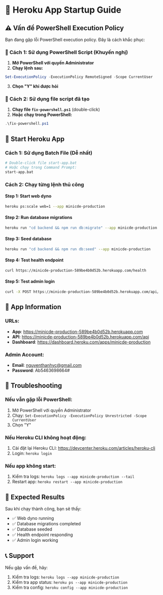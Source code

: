 # 🚀 Heroku App Startup Guide

## ⚠️ **Vấn đề PowerShell Execution Policy**

Bạn đang gặp lỗi PowerShell execution policy. Đây là cách khắc phục:

### 🔧 **Cách 1: Sử dụng PowerShell Script (Khuyến nghị)**

1. **Mở PowerShell với quyền Administrator**
2. **Chạy lệnh sau:**
```powershell
Set-ExecutionPolicy -ExecutionPolicy RemoteSigned -Scope CurrentUser
```
3. **Chọn "Y" khi được hỏi**

### 🔧 **Cách 2: Sử dụng file script đã tạo**

1. **Chạy file `fix-powershell.ps1`** (double-click)
2. **Hoặc chạy trong PowerShell:**
```powershell
.\fix-powershell.ps1
```

## 🚀 **Start Heroku App**

### **Cách 1: Sử dụng Batch File (Dễ nhất)**
```bash
# Double-click file start-app.bat
# Hoặc chạy trong Command Prompt:
start-app.bat
```

### **Cách 2: Chạy từng lệnh thủ công**

#### **Step 1: Start web dyno**
```bash
heroku ps:scale web=1 --app minicde-production
```

#### **Step 2: Run database migrations**
```bash
heroku run "cd backend && npm run db:migrate" --app minicde-production
```

#### **Step 3: Seed database**
```bash
heroku run "cd backend && npm run db:seed" --app minicde-production
```

#### **Step 4: Test health endpoint**
```bash
curl https://minicde-production-589be4b0d52b.herokuapp.com/health
```

#### **Step 5: Test admin login**
```bash
curl -X POST https://minicde-production-589be4b0d52b.herokuapp.com/api/auth/login -H "Content-Type: application/json" -d "{\"email\":\"nguyenthanhvc@gmail.com\",\"password\":\"Ab5463698664#\"}"
```

## 🔗 **App Information**

### **URLs:**
- **App**: https://minicde-production-589be4b0d52b.herokuapp.com
- **API**: https://minicde-production-589be4b0d52b.herokuapp.com/api
- **Dashboard**: https://dashboard.heroku.com/apps/minicde-production

### **Admin Account:**
- **Email**: nguyenthanhvc@gmail.com
- **Password**: Ab5463698664#

## 📝 **Troubleshooting**

### **Nếu vẫn gặp lỗi PowerShell:**
1. Mở PowerShell với quyền Administrator
2. Chạy: `Set-ExecutionPolicy -ExecutionPolicy Unrestricted -Scope CurrentUser`
3. Chọn "Y"

### **Nếu Heroku CLI không hoạt động:**
1. Cài đặt lại Heroku CLI: https://devcenter.heroku.com/articles/heroku-cli
2. Login: `heroku login`

### **Nếu app không start:**
1. Kiểm tra logs: `heroku logs --app minicde-production --tail`
2. Restart app: `heroku restart --app minicde-production`

## 🎯 **Expected Results**

Sau khi chạy thành công, bạn sẽ thấy:
- ✅ Web dyno running
- ✅ Database migrations completed
- ✅ Database seeded
- ✅ Health endpoint responding
- ✅ Admin login working

## 📞 **Support**

Nếu gặp vấn đề, hãy:
1. Kiểm tra logs: `heroku logs --app minicde-production`
2. Kiểm tra app status: `heroku ps --app minicde-production`
3. Kiểm tra config: `heroku config --app minicde-production` 